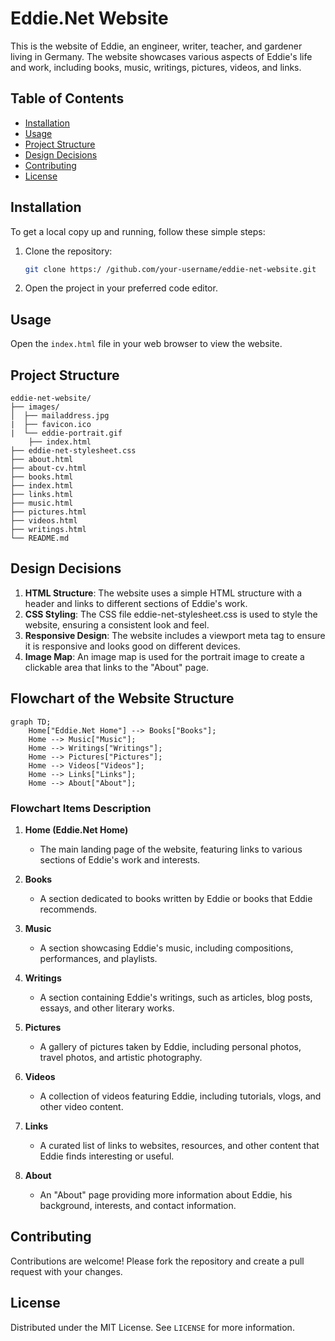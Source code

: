 # Eddie.Net Website

This is the website of Eddie, an engineer, writer, teacher, and gardener living in Germany. 
The website showcases various aspects of Eddie's life and work, including 
books, music, writings, pictures, videos, and links.

## Table of Contents

- [Installation](#installation)
- [Usage](#usage)
- [Project Structure](#project-structure)
- [Design Decisions](#design-decisions)
- [Contributing](#contributing)
- [License](#license)

## Installation

To get a local copy up and running, follow these simple steps:

1. Clone the repository:  
   ```sh
   git clone https:/ /github.com/your-username/eddie-net-website.git
   ```
2. Open the project in your preferred code editor.

## Usage

Open the `index.html` file in your web browser to view the website.

## Project Structure

```plaintext
eddie-net-website/
├── images/
│  ├── mailaddress.jpg
|  ├── favicon.ico
|  └── eddie-portrait.gif
    ├── index.html
├── eddie-net-stylesheet.css
├── about.html
├── about-cv.html
├── books.html
├── index.html
├── links.html
├── music.html
├── pictures.html
├── videos.html
├── writings.html
└── README.md
```

## Design Decisions

1. **HTML Structure**: The website uses a simple HTML structure with a header and links to different sections of Eddie's work.
2. **CSS Styling**: The CSS file eddie-net-stylesheet.css is used to style the website, ensuring a consistent look and feel.
3. **Responsive Design**: The website includes a viewport meta tag to ensure it is responsive and looks good on different devices.
4. **Image Map**: An image map is used for the portrait image to create a clickable area that links to the "About" page.

## Flowchart of the Website Structure

```mermaid
graph TD;
    Home["Eddie.Net Home"] --> Books["Books"];
    Home --> Music["Music"];
    Home --> Writings["Writings"];
    Home --> Pictures["Pictures"];
    Home --> Videos["Videos"];
    Home --> Links["Links"];
    Home --> About["About"];
```

### Flowchart Items Description

1. **Home (Eddie.Net Home)**
   - The main landing page of the website, featuring links to various sections of Eddie's work and interests.

2. **Books**
   - A section dedicated to books written by Eddie or books that Eddie recommends.

3. **Music**
   - A section showcasing Eddie's music, including compositions, performances, and playlists.

4. **Writings**
   - A section containing Eddie's writings, such as articles, blog posts, essays, and other literary works.

5. **Pictures**
   - A gallery of pictures taken by Eddie, including personal photos, travel photos, and artistic photography.

6. **Videos**
   - A collection of videos featuring Eddie, including tutorials, vlogs, and other video content.

7. **Links**
   - A curated list of links to websites, resources, and other content that Eddie finds interesting or useful.

8. **About**
   - An "About" page providing more information about Eddie, his background, interests, and contact information.


## Contributing

Contributions are welcome! Please fork the repository and create a pull request with your changes.

## License

Distributed under the MIT License. See `LICENSE` for more information.
```
